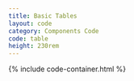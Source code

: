 ```yaml
---
title: Basic Tables
layout: code
category: Components Code
code: table
height: 230rem
---
```


{% include code-container.html %}
